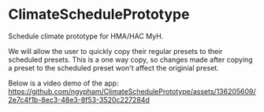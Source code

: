 # ClimateSchedulePrototype
Schedule climate prototype for HMA/HAC MyH.

We will allow the user to quickly copy their regular presets to their scheduled presets.
This is a one way copy, so changes made after copying a preset to the scheduled preset won't affect the originial preset.

Below is a video demo of the app:
https://github.com/ngypham/ClimateSchedulePrototype/assets/136205609/2e7c4f1b-8ec3-48e3-8f53-3520c227284d
